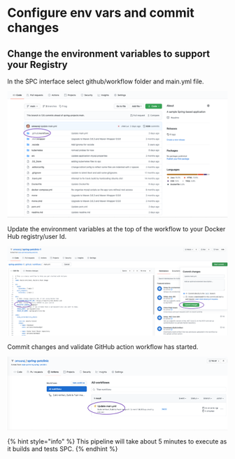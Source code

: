 # Configure env vars and commit changes

## Change the environment variables to support your Registry

In the SPC interface select github/workflow folder and main.yml file. 

![](../../../.gitbook/assets/env_var_change.png)

Update the environment variables at the top of the workflow to your Docker Hub registry/user Id.

![](../../../.gitbook/assets/screen-shot-2020-08-25-at-3.35.08-pm.png)



Commit changes and validate GitHub action workflow has started. 

![](../../../.gitbook/assets/actions_running_purple_circle.png)

{% hint style="info" %}
This pipeline will take about 5 minutes to execute as it builds and tests SPC.
{% endhint %}

